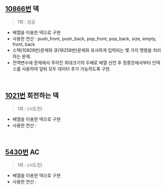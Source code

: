 ## [10866번](https://www.acmicpc.net/problem/10866) 덱
> 1회 : 성공
- 배열을 이용한 덱으로 구현
- 사용한 연산 : push_front, push_back, pop_front, pop_back, size, empty, front, back
- 스택(10828번)문제와 큐(18258번)문제와 유사하게 입력되는 몇 가지 명령을 처리하는 문제.
- 전역변수에 문제에서 주어진 최대크기의 두배로 배열 선언 후 정중앙에서부터 인덱스를 사용하여 앞뒤 모두 데이터 추가 가능하도록 구현.
<br>

## [1021번](https://www.acmicpc.net/problem/1021) 회전하는 덱
> 1회 : (시도전)
- 배열을 이용한 덱으로 구현
- 사용한 연산 : 
<br>

## [5430번](https://www.acmicpc.net/problem/5430) AC
> 1회 : (시도전)
- 배열을 이용한 덱으로 구현
- 사용한 연산 :
<br>
